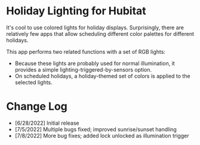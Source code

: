 # Holiday Lighting for Hubitat

It's cool to use colored lights for holiday displays.  Surprisingly, there
are relatively few apps that allow scheduling different color palettes for
different holidays.

This app performs two related functions with a set of RGB lights:
- Because these lights are probably used for normal illumination, it provides
  a simple lighting-triggered-by-sensors option.
- On scheduled holidays, a holiday-themed set of colors is applied to the
  selected lights.

# Change Log

* [6/28/2022]   Initial release
* [7/5/2022]    Multiple bugs fixed; improved sunrise/sunset handling
* [7/8/2022]    More bug fixes; added lock unlocked as illumination trigger
